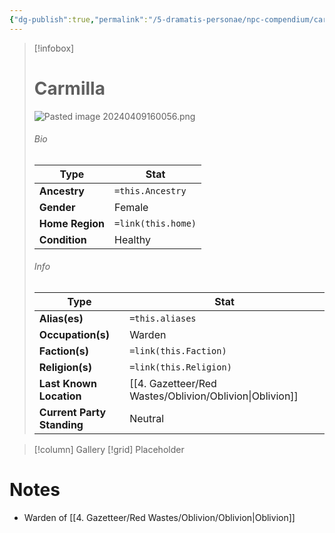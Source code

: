 ```yaml
---
{"dg-publish":true,"permalink":"/5-dramatis-personae/npc-compendium/carmilla/","noteIcon":""}
---
```



> [!infobox]
> # Carmilla
> ![Pasted image 20240409160056.png](/img/user/x.%20Assets/Attachments/Pasted%20image%2020240409160056.png)
> ###### Bio
> Type |  Stat |
> ---|---|
> **Ancestry** | `=this.Ancestry` |
> **Gender** | Female |
> **Home Region** | `=link(this.home)` |
> **Condition** | Healthy |
> ###### Info
> Type |  Stat |
> ---|---|
> **Alias(es)** | `=this.aliases` |
> **Occupation(s)** | Warden |
> **Faction(s)** | `=link(this.Faction)` |
> **Religion(s)** | `=link(this.Religion)` |
> **Last Known Location** | [[4. Gazetteer/Red Wastes/Oblivion/Oblivion\|Oblivion]] |
> **Current Party Standing** | Neutral |

> [!column] Gallery 
> [!grid] 
> Placeholder

# Notes

- Warden of [[4. Gazetteer/Red Wastes/Oblivion/Oblivion\|Oblivion]] 

